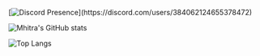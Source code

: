 [![Discord Presence](https://lanyard-profile-readme.vercel.app/api/384062124655378472?theme=dark&bg=809ecf&animated=true&hideDiscrim=false&borderRadius=30px&idleMessage=Muhtemelen%20başka%20bir%20şey%20yapıyor%20...)](https://discord.com/users/384062124655378472)

![Mhitra's GitHub stats](https://github-readme-stats.vercel.app/api?username=Mhitra&show_icons=true&theme=onedark)

![Top Langs](https://github-readme-stats.vercel.app/api/top-langs/?username=Mhitra&size_weight=0.5&count_weight=0.5&theme=onedark)

